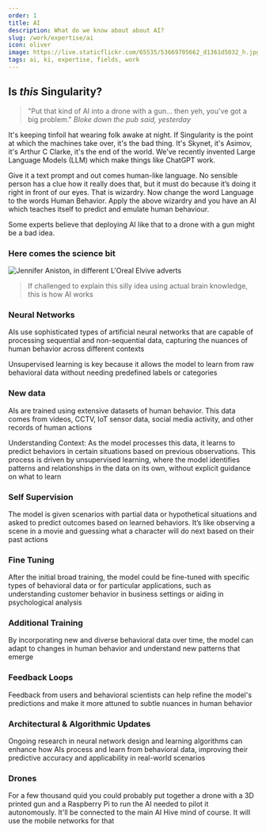 ```yaml
---
order: 1
title: AI
description: What do we know about about AI?
slug: /work/expertise/ai
icon: oliver
image: https://live.staticflickr.com/65535/53669705662_d1361d5032_h.jpg
tags: ai, ki, expertise, fields, work
---
```


## Is _this_ Singularity?

> "Put that kind of AI into a drone with a gun... then yeh, you've got a big problem." _Bloke down the pub said, yesterday_

It's keeping tinfoil hat wearing folk awake at night. If Singularity is the point at which the machines take over, it's the bad thing. It's Skynet, it's Asimov, it's Arthur C Clarke, it's the end of the world. We've recently invented Large Language Models (LLM) which make things like ChatGPT work.

Give it a text prompt and out comes human-like language. No sensible person has a clue how it really does that, but it must do because it’s doing it right in front of our eyes. That is wizardry. Now change the word Language to the words Human Behavior. Apply the above wizardry and you have an AI which teaches itself to predict and emulate human behaviour.

Some experts believe that deploying AI like that to a drone with a gun might be a bad idea.

### Here comes the science bit

![Jennifer Aniston, in different L'Oreal Elvive adverts](https://live.staticflickr.com/65535/53669711572_3547fb59b2_z.jpg)

> If challenged to explain this silly idea using actual brain knowledge, this is how AI works

### Neural Networks

AIs use sophisticated types of artificial neural networks that are capable of processing sequential and non-sequential data, capturing the nuances of human behavior across different contexts

Unsupervised learning is key because it allows the model to learn from raw behavioral data without needing predefined labels or categories

### New data

AIs are trained using extensive datasets of human behavior. This data comes from videos, CCTV, IoT sensor data, social media activity, and other records of human actions

Understanding Context: As the model processes this data, it learns to predict behaviors in certain situations based on previous observations. This process is driven by unsupervised learning, where the model identifies patterns and relationships in the data on its own, without explicit guidance on what to learn

### Self Supervision

The model is given scenarios with partial data or hypothetical situations and asked to predict outcomes based on learned behaviors. It’s like observing a scene in a movie and guessing what a character will do next based on their past actions

### Fine Tuning

After the initial broad training, the model could be fine-tuned with specific types of behavioral data or for particular applications, such as understanding customer behavior in business settings or aiding in psychological analysis

### Additional Training

By incorporating new and diverse behavioral data over time, the model can adapt to changes in human behavior and understand new patterns that emerge

### Feedback Loops

Feedback from users and behavioral scientists can help refine the model's predictions and make it more attuned to subtle nuances in human behavior

### Architectural & Algorithmic Updates

Ongoing research in neural network design and learning algorithms can enhance how AIs process and learn from behavioral data, improving their predictive accuracy and applicability in real-world scenarios

### Drones

For a few thousand quid you could probably put together a drone with a 3D printed gun and a Raspberry Pi to run the AI needed to pilot it autonomously. It'll be connected to the main AI Hive mind of course. It will use the mobile networks for that

